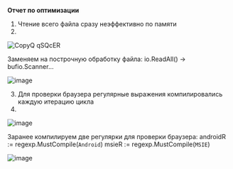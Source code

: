**Отчет по оптимизации**
1. Чтение всего файла сразу неэффективно по памяти
2. 
![CopyQ qSQcER](https://github.com/user-attachments/assets/341fb37e-57fa-4815-8cf9-8a6d977b5c10)

 Заменяем на построчную обработку файла: io.ReadAll() -> bufio.Scanner...

![image](https://github.com/user-attachments/assets/a8c1687e-0028-4318-a0f0-13fd5848e676)

3. Для проверки браузера регулярные выражения компилировались каждую итерацию цикла
4. 
![image](https://github.com/user-attachments/assets/7fcc3564-0b92-494e-94ae-fd5ac0bdfb14)

  Заранее компилируем две регулярки для проверки браузера:
  androidR := regexp.MustCompile(`Android`)
	msieR := regexp.MustCompile(`MSIE`)
 
![image](https://github.com/user-attachments/assets/df29893c-1963-468c-82b9-e7f79d21439b)



